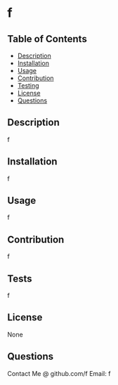 
  # f
   
## Table of Contents

* [Description](#description)
* [Installation](#installation)
* [Usage](#usage)
* [Contribution](#contribution)
* [Testing](#tests)
* [License](#license)
* [Questions](#questions)

## Description
f

## Installation
 f

## Usage
 f

## Contribution
  f

## Tests
f

## License
None

## Questions
 Contact Me @ github.com/f 
 Email: f
